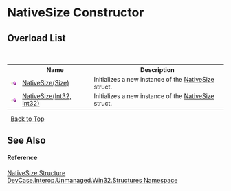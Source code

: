 # NativeSize Constructor 
 


## Overload List
&nbsp;<table><tr><th></th><th>Name</th><th>Description</th></tr><tr><td>![Public method](media/pubmethod.gif "Public method")</td><td><a href="M_DevCase_Interop_Unmanaged_Win32_Structures_NativeSize__ctor">NativeSize(Size)</a></td><td>
Initializes a new instance of the <a href="T_DevCase_Interop_Unmanaged_Win32_Structures_NativeSize">NativeSize</a> struct.</td></tr><tr><td>![Public method](media/pubmethod.gif "Public method")</td><td><a href="M_DevCase_Interop_Unmanaged_Win32_Structures_NativeSize__ctor_1">NativeSize(Int32, Int32)</a></td><td>
Initializes a new instance of the <a href="T_DevCase_Interop_Unmanaged_Win32_Structures_NativeSize">NativeSize</a> struct.</td></tr></table>&nbsp;
<a href="#nativesize-constructor">Back to Top</a>

## See Also


#### Reference
<a href="T_DevCase_Interop_Unmanaged_Win32_Structures_NativeSize">NativeSize Structure</a><br /><a href="N_DevCase_Interop_Unmanaged_Win32_Structures">DevCase.Interop.Unmanaged.Win32.Structures Namespace</a><br />